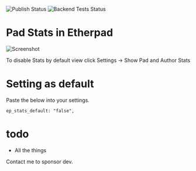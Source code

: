 ![Publish Status](https://github.com/ether/ep_stats/workflows/Node.js%20Package/badge.svg) ![Backend Tests Status](https://github.com/ether/ep_stats/workflows/Backend%20tests/badge.svg)

Pad Stats in Etherpad
=====================

![Screenshot](https://user-images.githubusercontent.com/220864/106881734-cf7bdb00-66d5-11eb-9c54-6bf04fa45ad6.png)

To disable Stats by default view click Settings -> Show Pad and Author Stats

Setting as default
==================
Paste the below into your settings.
```
ep_stats_default: "false",
```
todo
====
* All the things

Contact me to sponsor dev.
